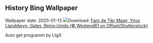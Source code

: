 ## History Bing Wallpaper
Wallpaper date: 2025-01-13
![](https://www.bing.com/th?id=OHR.CoastalWales_ES-ES0632862256_UHD.jpg&w=1000)Download: [Faro de Tŵr Mawr, Ynys Llanddwyn, Gales, Reino Unido (© Westend61 on Offset/Shutterstock)](https://www.bing.com/th?id=OHR.CoastalWales_ES-ES0632862256_UHD.jpg)

Auto get programm by LtgX
